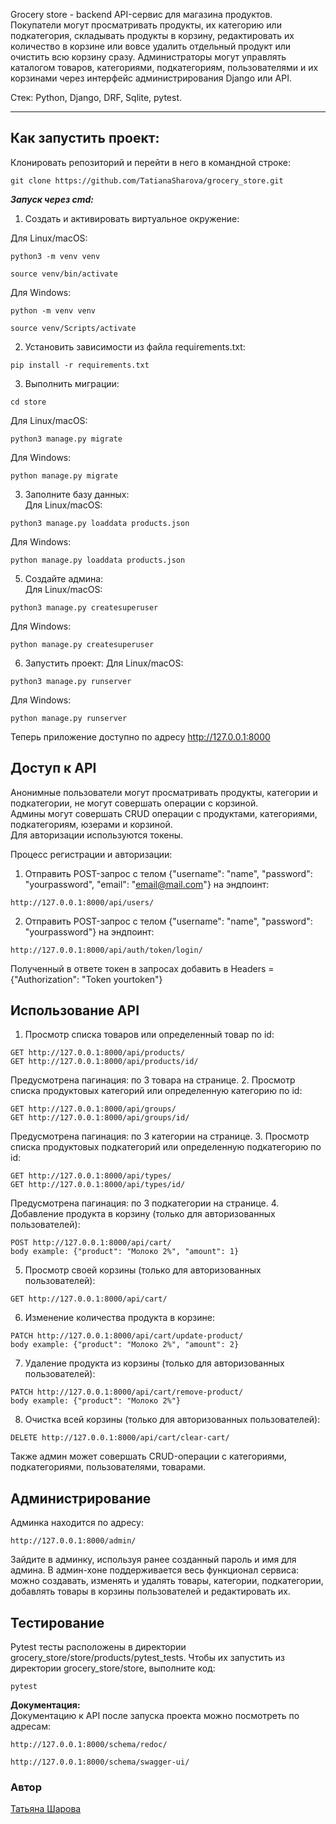 Grocery store - backend API-сервис для магазина продуктов. Покупатели могут просматривать продукты, их категорию или подкатегория, складывать продукты в корзину, редактировать их количество в корзине или вовсе удалить отдельный продукт или очистить всю корзину сразу. Администраторы могут управлять каталогом товаров, категориями, подкатегориям, пользователями и их корзинами через интерфейс администрирования Django или API.
                
Стек: Python, Django, DRF, Sqlite, pytest.                               
                     
___
**Как запустить проект:**
-----------
Клонировать репозиторий и перейти в него в командной строке:

```
git clone https://github.com/TatianaSharova/grocery_store.git
```
**_Запуск через cmd:_**                                                 

1. Создать и активировать виртуальное окружение:

Для Linux/macOS:
```
python3 -m venv venv
```
```
source venv/bin/activate
```
Для Windows:
```
python -m venv venv
```
```
source venv/Scripts/activate
```
2. Установить зависимости из файла requirements.txt:
```
pip install -r requirements.txt
```
3. Выполнить миграции:   
```
сd store
```                                                         
Для Linux/macOS:
```
python3 manage.py migrate
```
Для Windows:
```
python manage.py migrate
```
3. Заполните базу данных:                                                     
Для Linux/macOS:
```
python3 manage.py loaddata products.json
```
Для Windows:
```
python manage.py loaddata products.json
```
5. Создайте админа:            
Для Linux/macOS:
```
python3 manage.py createsuperuser
```
Для Windows:
```
python manage.py createsuperuser
```
6. Запустить проект:
Для Linux/macOS:
```
python3 manage.py runserver
```
Для Windows:
```
python manage.py runserver
```
                       
Теперь приложение доступно по адресу http://127.0.0.1:8000
                                         
**Доступ к API**
-----------
Анонимные пользователи могут просматривать продукты, категории и подкатегории, не могут совершать операции с корзиной.                    
Админы могут совершать CRUD операции с продуктами, категориями, подкатегориям, юзерами и корзиной.                      
Для авторизации используются токены.                                  
                                                                               
Процесс регистрации и авторизации:
1. Отправить POST-запрос с телом {"username": "name", "password": "yourpassword", "email": "email@mail.com"} на эндпоинт:
```
http://127.0.0.1:8000/api/users/
```
2. Отправить POST-запрос с телом {"username": "name", "password": "yourpassword"} на эндпоинт:
```
http://127.0.0.1:8000/api/auth/token/login/
```
Полученный в ответе токен в запросах добавить в Headers = {"Authorization": "Token yourtoken"}

**Использование API**
-----------
1. Просмотр списка товаров или определенный товар по id:

```
GET http://127.0.0.1:8000/api/products/
GET http://127.0.0.1:8000/api/products/id/
```
Предусмотрена пагинация: по 3 товара на странице.
2. Просмотр списка продуктовых категорий или определенную категорию по id:
```
GET http://127.0.0.1:8000/api/groups/
GET http://127.0.0.1:8000/api/groups/id/
```
Предусмотрена пагинация: по 3 категории на странице.
3. Просмотр списка продуктовых подкатегорий или определенную подкатегорию по id:
```
GET http://127.0.0.1:8000/api/types/
GET http://127.0.0.1:8000/api/types/id/
```
Предусмотрена пагинация: по 3 подкатегории на странице.
4. Добавление продукта в корзину (только для авторизованных пользователей):
```
POST http://127.0.0.1:8000/api/cart/
body example: {"product": "Молоко 2%", "amount": 1}
```
5. Просмотр своей корзины (только для авторизованных пользователей):
```
GET http://127.0.0.1:8000/api/cart/
```
6. Изменение количества продукта в корзине:
```
PATCH http://127.0.0.1:8000/api/cart/update-product/
body example: {"product": "Молоко 2%", "amount": 2}
```
7. Удаление продукта из корзины (только для авторизованных пользователей):
```
PATCH http://127.0.0.1:8000/api/cart/remove-product/
body example: {"product": "Молоко 2%"}
```
8. Очистка всей корзины (только для авторизованных пользователей):
```
DELETE http://127.0.0.1:8000/api/cart/clear-cart/
```
                    
Также админ может совершать CRUD-операции с категориями, подкатегориями, пользователями, товарами.

**Администрирование**
-----------
Админка находится по адресу:
```
http://127.0.0.1:8000/admin/
```
Зайдите в админку, используя ранее созданный пароль и имя для админа. В админ-хоне поддерживается весь функционал сервиса: можно создавать, изменять и удалять товары, категории, подкатегории, добавлять товары в корзины пользователей и редактировать их.
                            
**Тестирование**
-----------
Pytest тесты расположены в директории grocery_store/store/products/pytest_tests. Чтобы их запустить из директории grocery_store/store, выполните код:
```
pytest
```
                            
**Документация:**                                      
Документацию к API после запуска проекта можно посмотреть по адресам:
```
http://127.0.0.1:8000/schema/redoc/
```
```
http://127.0.0.1:8000/schema/swagger-ui/
```

### Автор
[Татьяна Шарова](https://github.com/TatianaSharova)